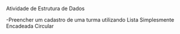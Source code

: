 Atividade de Estrutura de Dados 

-Preencher um cadastro de uma turma utilizando Lista Simplesmente Encadeada Circular
